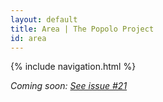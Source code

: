 ```yaml
---
layout: default
title: Area | The Popolo Project
id: area
---
```

{% include navigation.html %}

_Coming soon: [See issue #21](https://github.com/opennorth/popolo-spec/issues/21)_
